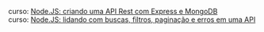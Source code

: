 curso: <a href="https://cursos.alura.com.br/course/node-js-api-rest-express-mongodb">Node.JS: criando uma API Rest com Express e MongoDB</a> <br>
curso: <a href="https://cursos.alura.com.br/course/node-js-buscas-filtros-paginacao-erros-api">Node.JS: lidando com buscas, filtros, paginação e erros em uma API</a>
